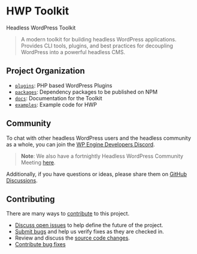 # HWP Toolkit

Headless WordPress Toolkit

> A modern toolkit for building headless WordPress applications. Provides CLI tools, plugins, and best practices for decoupling WordPress into a powerful headless CMS.

## Project Organization

- [`plugins`](./plugins): PHP based WordPress Plugins
- [`packages`](./packages): Dependency packages to be published on NPM
- [`docs`](./docs): Documentation for the Toolkit
- [`examples`](./examples): Example code for HWP


## Community

To chat with other headless WordPress users and the headless community as a whole, you can join the [WP Engine Developers Discord](https://discord.gg/J2khkF9XYK).

> **Note**: We also have a fortnightly Headless WordPress Community Meeting [here](https://discord.gg/fdWjcTt8?event=1351712352155992075).

Additionally, if you have questions or ideas, please share them on [GitHub Discussions](https://github.com/wpengine/hwptoolkit/discussions).

## Contributing

There are many ways to [contribute](/CONTRIBUTING.md) to this project.

- [Discuss open issues](https://github.com/wpengine/hwptoolkit/issues) to help define the future of the project.
- [Submit bugs](https://github.com/wpengine/hwptoolkit/issues) and help us verify fixes as they are checked in.
- Review and discuss the [source code changes](https://github.com/wpengine/hwptoolkit/pulls).
- [Contribute bug fixes](/CONTRIBUTING.md)

